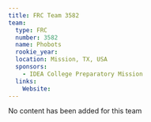```yaml
---
title: FRC Team 3582
team:
  type: FRC
  number: 3582
  name: Phobots
  rookie_year: 
  location: Mission, TX, USA
  sponsors:
    - IDEA College Preparatory Mission
  links:
    Website: 
---
```

No content has been added for this team